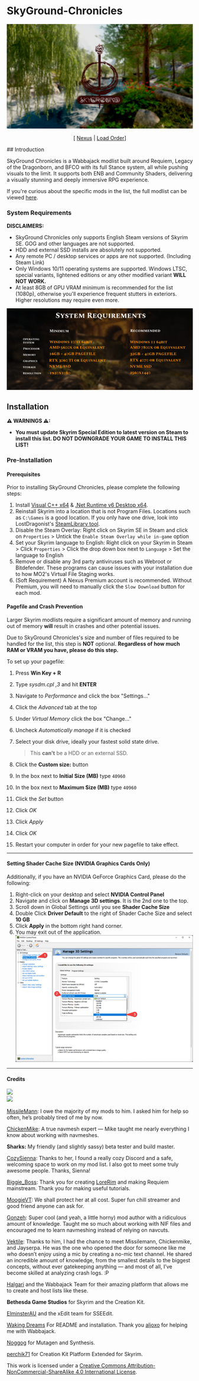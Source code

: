 # SkyGround-Chronicles

![](https://raw.githubusercontent.com/ItzIvy05/SkyGround-Chronicles/refs/heads/main/Resources/Main.png)

<p align="center">
  [ <a href="https://www.nexusmods.com/skyrimspecialedition/mods/147012">Nexus</a> |
  <a href="loadorderlibrary.com/lists/skyground-chronicles">Load Order﻿﻿</a>]
</p>
## Introduction

SkyGround Chronicles is a Wabbajack modlist built around Requiem, Legacy of the Dragonborn, and BFCO with its full Stance system, all while pushing visuals to the limit. It supports both ENB and Community Shaders, delivering a visually stunning and deeply immersive RPG experience.

If you're curious about the specific mods in the list, the full modlist can be viewed [here](loadorderlibrary.com/lists/skyground-chronicles).

### System Requirements

**DISCLAIMERS:**
- SkyGround Chronicles only supports English Steam versions of Skyrim SE. GOG and other languages are not supported.
- HDD and external SSD installs are absolutely not supported.
- Any remote PC / desktop services or apps are not supported. (Including Steam Link)
- Only Windows 10/11 operating systems are supported. Windows LTSC, special variants, lightened editions or any other modified variant **WILL NOT WORK.**
- At least 8GB of GPU VRAM minimum is recommended for the list (1080p), otherwise you'll experience frequent stutters in exteriors. Higher resolutions may require even more.

![](https://raw.githubusercontent.com/ItzIvy05/SkyGround-Chronicles/refs/heads/main/Resources/SYS-RQ.png)


## Installation

**⚠ WARNINGS ⚠:**
- **You must update Skyrim Special Edition to latest version on Steam to install this list. DO NOT DOWNGRADE YOUR GAME TO INSTALL THIS LIST!**

### Pre-Installation

#### Prerequisites
Prior to installing SkyGround Chronicles, please complete the following steps:

 1. Install [Visual C++ x64](https://aka.ms/vs/17/release/vc_redist.x64.exe) & [.Net Runtime v6 Desktop x64](https://dotnet.microsoft.com/en-us/download/dotnet/thank-you/runtime-desktop-6.0.29-windows-x64-installer).
 2. Reinstall Skyrim into a location that is not Program Files. Locations such as `C:\Games` is a good location. If you only have one drive, look into LostDragonist's [SteamLibrary tool](https://github.com/LostDragonist/steam-library-setup-tool/wiki/Usage-Guide).
 3. Disable the Steam Overlay: Right click on Skyrim SE in Steam and click on `Properties` > Untick the `Enable Steam Overlay while in-game` option
 4. Set your Skyrim language to English: Right click on your Skyrim in Steam > Click `Properties` > Click the drop down box next to `Language` > Set the language to English
 5. Remove or disable any 3rd party antiviruses such as Webroot or Bitdefender. These programs can cause issues with your installation due to how MO2's Virtual File Staging works.
 6. (Soft Requirement) A Nexus Premium account is recommended. Without Premium, you will need to manually click the `Slow Download` button for each mod.

#### Pagefile and Crash Prevention

Larger Skyrim modlists require a significant amount of memory and running out of memory **will** result in crashes and other potential issues. 

Due to SkyGround Chronicles's size and number of files required to be handled for the list, this step is **NOT** optional. **Regardless of how much RAM or VRAM you have, please do this step.**

 To set up your pagefile:

 1. Press **Win Key + R**
 2. Type *sysdm.cpl ,3* and hit **ENTER**
 3. Navigate to *Performance* and click the box "Settings..."
 4. Click the *Advanced* tab at the top
 5. Under *Virtual Memory* click the box "Change..."
 6. Uncheck *Automatically manage* if it is checked
 7. Select your disk drive, ideally your fastest solid state drive.  
  
    > This **can't** be a HDD or an external SSD.
 
 8. Click the **Custom size:** button
 9. In the box next to **Initial Size (MB)** type `40960`
 10. In the box next to **Maximum Size (MB)** type `40960`
 11. Click the *Set* button
 12. Click *OK*
 13. Click *Apply*
 14. Click *OK*
 15. Restart your computer in order for your new pagefile to take effect.

---

#### Setting Shader Cache Size (NVIDIA Graphics Cards Only)

 Additionally, if you have an NVIDIA GeForce Graphics Card, please do the following:

 1. Right-click on your desktop and select **NVIDIA Control Panel**
 2. Navigate and click on **Manage 3D settings**. It is the 2nd one to the top.
 3. Scroll down in Global Settings until you see **Shader Cache Size**
 4. Double Click **Driver Default** to the right of Shader Cache Size and select **10 GB**
 5. Click **Apply** in the bottom right hand corner.
 6. You may exit out of the application.
![](https://raw.githubusercontent.com/iAmMe27/Tahrovin/main/img/ShaderCache.png)

---

#### Credits
![](https://i.imgur.com/y2T6I94.png)  
![](https://i.imgur.com/AH2BMyp.png)  

[MissileMann](https://www.nexusmods.com/skyrimspecialedition/users/51322576): I owe the majority of my mods to him. I asked him for help so often, he’s probably tired of me by now.

[ChickenMike](https://www.nexusmods.com/skyrimspecialedition/users/70500678): A true navmesh expert — Mike taught me nearly everything I know about working with navmeshes.

**Sharks:** My friendly (and slightly sassy) beta tester and build master.

[CozySienna](https://www.twitch.tv/cozysienna): Thanks to her, I found a really cozy Discord and a safe, welcoming space to work on my mod list. I also got to meet some truly awesome people. Thanks, Sienna!

[Biggie_Boss](https://www.youtube.com/@biggie_boss): Thank you for creating [LoreRim](https://www.nexusmods.com/skyrimspecialedition/mods/112590) and making Requiem mainstream. Thank you for making useful tutorials.

[MoogieVT](https://www.twitch.tv/moogievt): We shall protect her at all cost. Super fun chill streamer and good friend anyone can ask for.

[Gonzeh](https://next.nexusmods.com/profile/Gonzeh84): Super cool (and yeah, a little horny) mod author with a ridiculous amount of knowledge. Taught me so much about working with NIF files and encouraged me to learn navmeshing instead of relying on navcuts.

[Vektile](https://www.twitch.tv/vektile): Thanks to him, I had the chance to meet Missilemann, Chickenmike, and Jayserpa. He was the one who opened the door for someone like me who doesn’t enjoy using a mic by creating a no-mic text channel. He shared an incredible amount of knowledge, from the smallest details to the biggest concepts, without ever gatekeeping anything — and most of all, I’ve become skilled at analyzing crash logs. :P

[Halgari](https://www.nexusmods.com/skyrimspecialedition/users/17252164) and the Wabbajack Team for their amazing platform that allows me to create and host lists like these.

**Bethesda Game Studios** for Skyrim and the Creation Kit.

[ElminsterAU](https://www.patreon.com/ElminsterAU) and the xEdit team for SSEEdit.

[Waking Dreams](https://github.com/Oghma-Infinium/modlists) For README and installation. Thank you [aljoxo](https://next.nexusmods.com/profile/aljoxo/mods?gameId=1704) for helping me with Wabbajack.

[Noggog](https://www.nexusmods.com/skyrim/users/862590) for Mutagen and Synthesis.  

[perchik71](https://www.nexusmods.com/starfield/users/113904913) for Creation Kit Platform Extended for Skyrim.


This work is licensed under a [Creative Commons Attribution-NonCommercial-ShareAlike 4.0 International License](https://creativecommons.org/licenses/by-nc-sa/4.0/).
